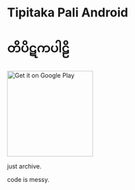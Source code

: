 # Tipitaka Pali Android
# တိပိဋကပါဠိ
<a href='https://play.google.com/store/apps/details?id=mm.pndaza.tipitakapali'>
  <img alt='Get it on Google Play' src='https://play.google.com/intl/en_us/badges/images/generic/en_badge_web_generic.png' width='200'/>
</a>

just archive.

code is messy.
